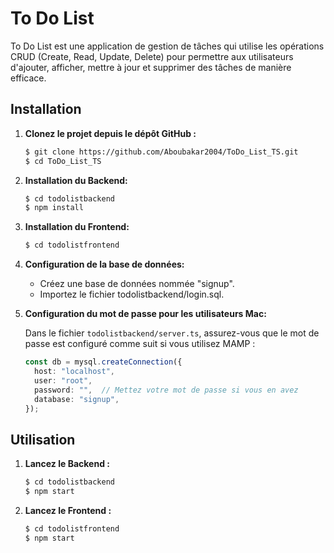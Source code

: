 # To Do List

To Do List est une application de gestion de tâches qui utilise les opérations CRUD (Create, Read, Update, Delete) pour permettre aux utilisateurs d'ajouter, afficher, mettre à jour et supprimer des tâches de manière efficace. 

## Installation

1. **Clonez le projet depuis le dépôt GitHub :**

    ```bash
    $ git clone https://github.com/Aboubakar2004/ToDo_List_TS.git
    $ cd ToDo_List_TS
    ```

2. **Installation du Backend:**

    ```bash
    $ cd todolistbackend
    $ npm install
    ```

3. **Installation du Frontend:**

    ```bash
    $ cd todolistfrontend
    ```

4. **Configuration de la base de données:**

    - Créez une base de données nommée "signup".
    - Importez le fichier todolistbackend/login.sql.

5. **Configuration du mot de passe pour les utilisateurs Mac:**

    Dans le fichier `todolistbackend/server.ts`, assurez-vous que le mot de passe est configuré comme suit si vous utilisez MAMP :

    ```typescript
    const db = mysql.createConnection({
      host: "localhost",
      user: "root",
      password: "",  // Mettez votre mot de passe si vous en avez
      database: "signup",
    });
    ```

## Utilisation

1. **Lancez le Backend :**

    ```bash
    $ cd todolistbackend
    $ npm start
    ```

2. **Lancez le Frontend :**

    ```bash
    $ cd todolistfrontend
    $ npm start
    ```
